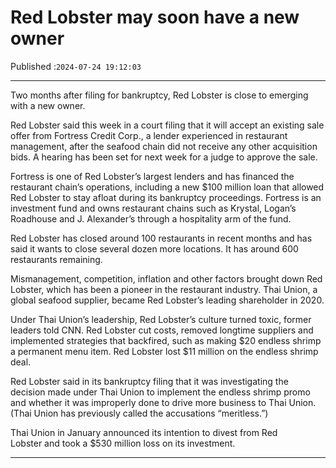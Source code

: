 # Red Lobster may soon have a new owner

Published :`2024-07-24 19:12:03`

---

Two months after filing for bankruptcy, Red Lobster is close to emerging with a new owner.

Red Lobster said this week in a court filing that it will accept an existing sale offer from Fortress Credit Corp., a lender experienced in restaurant management, after the seafood chain did not receive any other acquisition bids. A hearing has been set for next week for a judge to approve the sale.

Fortress is one of Red Lobster’s largest lenders and has financed the restaurant chain’s operations, including a new $100 million loan that allowed Red Lobster to stay afloat during its bankruptcy proceedings. Fortress is an investment fund and owns restaurant chains such as Krystal, Logan’s Roadhouse and J. Alexander’s through a hospitality arm of the fund.

Red Lobster has closed around 100 restaurants in recent months and has said it wants to close several dozen more locations. It has around 600 restaurants remaining.

Mismanagement, competition, inflation and other factors brought down Red Lobster, which has been a pioneer in the restaurant industry. Thai Union, a global seafood supplier, became Red Lobster’s leading shareholder in 2020.

Under Thai Union’s leadership, Red Lobster’s culture turned toxic, former leaders told CNN. Red Lobster cut costs, removed longtime suppliers and implemented strategies that backfired, such as making $20 endless shrimp a permanent menu item. Red Lobster lost $11 million on the endless shrimp deal.

Red Lobster said in its bankruptcy filing that it was investigating the decision made under Thai Union to implement the endless shrimp promo and whether it was improperly done to drive more business to Thai Union. (Thai Union has previously called the accusations “meritless.”)

Thai Union in January announced its intention to divest from Red Lobster and took a $530 million loss on its investment.

---

